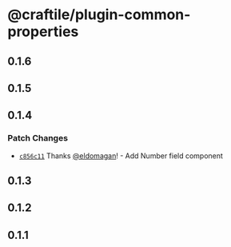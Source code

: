 # @craftile/plugin-common-properties

## 0.1.6

## 0.1.5

## 0.1.4

### Patch Changes

- [`c856c11`](https://github.com/craftile/editor/commit/c856c112f0e431f532ea9088c8323dad39214c77) Thanks [@eldomagan](https://github.com/eldomagan)! - Add Number field component

## 0.1.3

## 0.1.2

## 0.1.1
